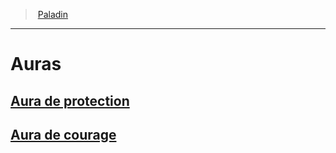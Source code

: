 ﻿---
!ClassFeatureItem
Id: paladin_hd.md#auras
ParentLink: paladin_hd.md#paladin
Name: Auras
ParentName: Paladin
NameLevel: 1
Attributes: {}
AttributesDictionary: >+
  {}

---
> [Paladin](hd_paladin.md)

---

# Auras

## [Aura de protection](hd_paladin_aura_de_protection.md)

## [Aura de courage](hd_paladin_aura_de_courage.md)

